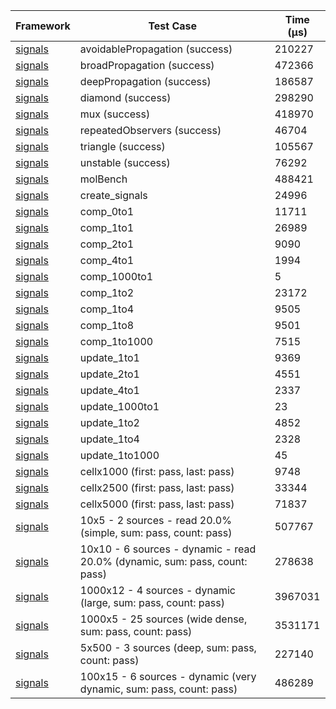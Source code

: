 | Framework | Test Case | Time (μs) |
| --- | --- | --- |
| [signals](https://github.com/rodydavis/signals.dart) | avoidablePropagation (success) | 210227 |
| [signals](https://github.com/rodydavis/signals.dart) | broadPropagation (success) | 472366 |
| [signals](https://github.com/rodydavis/signals.dart) | deepPropagation (success) | 186587 |
| [signals](https://github.com/rodydavis/signals.dart) | diamond (success) | 298290 |
| [signals](https://github.com/rodydavis/signals.dart) | mux (success) | 418970 |
| [signals](https://github.com/rodydavis/signals.dart) | repeatedObservers (success) | 46704 |
| [signals](https://github.com/rodydavis/signals.dart) | triangle (success) | 105567 |
| [signals](https://github.com/rodydavis/signals.dart) | unstable (success) | 76292 |
| [signals](https://github.com/rodydavis/signals.dart) | molBench | 488421 |
| [signals](https://github.com/rodydavis/signals.dart) | create_signals | 24996 |
| [signals](https://github.com/rodydavis/signals.dart) | comp_0to1 | 11711 |
| [signals](https://github.com/rodydavis/signals.dart) | comp_1to1 | 26989 |
| [signals](https://github.com/rodydavis/signals.dart) | comp_2to1 | 9090 |
| [signals](https://github.com/rodydavis/signals.dart) | comp_4to1 | 1994 |
| [signals](https://github.com/rodydavis/signals.dart) | comp_1000to1 | 5 |
| [signals](https://github.com/rodydavis/signals.dart) | comp_1to2 | 23172 |
| [signals](https://github.com/rodydavis/signals.dart) | comp_1to4 | 9505 |
| [signals](https://github.com/rodydavis/signals.dart) | comp_1to8 | 9501 |
| [signals](https://github.com/rodydavis/signals.dart) | comp_1to1000 | 7515 |
| [signals](https://github.com/rodydavis/signals.dart) | update_1to1 | 9369 |
| [signals](https://github.com/rodydavis/signals.dart) | update_2to1 | 4551 |
| [signals](https://github.com/rodydavis/signals.dart) | update_4to1 | 2337 |
| [signals](https://github.com/rodydavis/signals.dart) | update_1000to1 | 23 |
| [signals](https://github.com/rodydavis/signals.dart) | update_1to2 | 4852 |
| [signals](https://github.com/rodydavis/signals.dart) | update_1to4 | 2328 |
| [signals](https://github.com/rodydavis/signals.dart) | update_1to1000 | 45 |
| [signals](https://github.com/rodydavis/signals.dart) | cellx1000 (first: pass, last: pass) | 9748 |
| [signals](https://github.com/rodydavis/signals.dart) | cellx2500 (first: pass, last: pass) | 33344 |
| [signals](https://github.com/rodydavis/signals.dart) | cellx5000 (first: pass, last: pass) | 71837 |
| [signals](https://github.com/rodydavis/signals.dart) | 10x5 - 2 sources - read 20.0% (simple, sum: pass, count: pass) | 507767 |
| [signals](https://github.com/rodydavis/signals.dart) | 10x10 - 6 sources - dynamic - read 20.0% (dynamic, sum: pass, count: pass) | 278638 |
| [signals](https://github.com/rodydavis/signals.dart) | 1000x12 - 4 sources - dynamic (large, sum: pass, count: pass) | 3967031 |
| [signals](https://github.com/rodydavis/signals.dart) | 1000x5 - 25 sources (wide dense, sum: pass, count: pass) | 3531171 |
| [signals](https://github.com/rodydavis/signals.dart) | 5x500 - 3 sources (deep, sum: pass, count: pass) | 227140 |
| [signals](https://github.com/rodydavis/signals.dart) | 100x15 - 6 sources - dynamic (very dynamic, sum: pass, count: pass) | 486289 |
